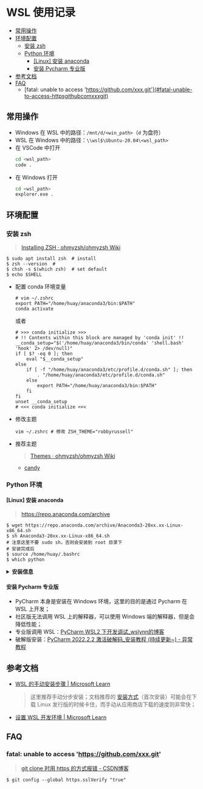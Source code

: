 WSL 使用记录
===

<!-- TOC -->
- [常用操作](#常用操作)
- [环境配置](#环境配置)
    - [安装 zsh](#安装-zsh)
    - [Python 环境](#python-环境)
        - [[Linux] 安装 anaconda](#linux-安装-anaconda)
        - [安装 Pycharm 专业版](#安装-pycharm-专业版)
- [参考文档](#参考文档)
- [FAQ](#faq)
    - [fatal: unable to access 'https://github.com/xxx.git'](#fatal-unable-to-access-httpsgithubcomxxxgit)
<!-- TOC -->


## 常用操作

- Windows 在 WSL 中的路径：`/mnt/d/<win_path>`（`d` 为盘符）
- WSL 在 Windows 中的路径：`\\wsl$\Ubuntu-20.04\<wsl_path>`
- 在 VSCode 中打开
    ```bash
    cd <wsl_path>
    code .
    ```
- 在 Windows 打开
    ```bash
    cd <wsl_path>
    explorer.exe .
    ``` 


## 环境配置

### 安装 zsh
> [Installing ZSH · ohmyzsh/ohmyzsh Wiki](https://github.com/ohmyzsh/ohmyzsh/wiki/Installing-ZSH) 
```shell
$ sudo apt install zsh  # install
$ zsh --version  # 
$ chsh -s $(which zsh)  # set default
$ echo $SHELL
```
- 配置 conda 环境变量
    ```shell
    # vim ~/.zshrc
    export PATH="/home/huay/anaconda3/bin:$PATH"
    conda activate
    ```
    或者
    ```shell
    # >>> conda initialize >>>
    # !! Contents within this block are managed by 'conda init' !!
    __conda_setup="$('/home/huay/anaconda3/bin/conda' 'shell.bash' 'hook' 2> /dev/null)"
    if [ $? -eq 0 ]; then
        eval "$__conda_setup"
    else
        if [ -f "/home/huay/anaconda3/etc/profile.d/conda.sh" ]; then
            . "/home/huay/anaconda3/etc/profile.d/conda.sh"
        else
            export PATH="/home/huay/anaconda3/bin:$PATH"
        fi
    fi
    unset __conda_setup
    # <<< conda initialize <<<
    ```
- 修改主题
    ```shell
    vim ~/.zshrc # 修改 ZSH_THEME="robbyrussell"
    ```
- 推荐主题
    > [Themes · ohmyzsh/ohmyzsh Wiki](https://github.com/ohmyzsh/ohmyzsh/wiki/Themes)
    - [candy](https://github.com/ohmyzsh/ohmyzsh/wiki/Themes#candy)


### Python 环境

#### [Linux] 安装 anaconda
> https://repo.anaconda.com/archive
```shell
$ wget https://repo.anaconda.com/archive/Anaconda3-20xx.xx-Linux-x86_64.sh
$ sh Anaconda3-20xx.xx-Linux-x86_64.sh
# 注意这里不要 sudo sh，否则会安装到 root 目录下
# 安装完成后
$ source /home/huay/.bashrc
$ which python
```

<details><summary><b> 安装信息 </b></summary>

```shell
Welcome to Anaconda3 2022.05

...

Do you accept the license terms? [yes|no]
[no] >>> yes

Anaconda3 will now be installed into this location:
/home/huay/anaconda3

  - Press ENTER to confirm the location
  - Press CTRL-C to abort the installation
  - Or specify a different location below

[/home/huay/anaconda3] >>>
PREFIX=/home/huay/anaconda3
Unpacking payload ...

...

## Package Plan ##

  environment location: /home/huay/anaconda3

  added / updated specs:
    ...

...

installation finished.
Do you wish the installer to initialize Anaconda3
by running conda init? [yes|no]
[no] >>> yes
no change     /home/huay/anaconda3/condabin/conda
no change     /home/huay/anaconda3/bin/conda
no change     /home/huay/anaconda3/bin/conda-env
no change     /home/huay/anaconda3/bin/activate
no change     /home/huay/anaconda3/bin/deactivate
no change     /home/huay/anaconda3/etc/profile.d/conda.sh
no change     /home/huay/anaconda3/etc/fish/conf.d/conda.fish
no change     /home/huay/anaconda3/shell/condabin/Conda.psm1
no change     /home/huay/anaconda3/shell/condabin/conda-hook.ps1
no change     /home/huay/anaconda3/lib/python3.9/site-packages/xontrib/conda.xsh
no change     /home/huay/anaconda3/etc/profile.d/conda.csh
modified      /home/huay/.bashrc

==> For changes to take effect, close and re-open your current shell. <==

If you'd prefer that conda's base environment not be activated on startup,
   set the auto_activate_base parameter to false:

conda config --set auto_activate_base false

Thank you for installing Anaconda3!
```

</details>


#### 安装 Pycharm 专业版
- PyCharm 本身是安装在 Windows 环境，这里的目的是通过 Pycharm 在 WSL 上开发；
- 社区版无法调用 WSL 上的解释器，可以使用 Windows 端的解释器，但是会降低性能；
- 专业版调用 WSL：[PyCharm WSL2 下开发调试_wslynn的博客](https://blog.csdn.net/qq_38992249/article/details/122387097)
- 破解版安装：[PyCharm 2022.2.2 激活破解码_安装教程 (持续更新~) - 异常教程](https://www.exception.site/essay/how-to-free-use-pycharm-2020)


## 参考文档
- [WSL 的手动安装步骤 | Microsoft Learn](https://learn.microsoft.com/zh-cn/windows/wsl/install-manual)
    > 这里推荐手动分步安装；文档推荐的 [安装方式](https://learn.microsoft.com/zh-cn/windows/wsl/install)（首次安装）可能会在下载 Linux 发行版的时候卡住，而手动从应用商店下载的速度则非常快；
- [设置 WSL 开发环境 | Microsoft Learn](https://learn.microsoft.com/zh-cn/windows/wsl/setup/environment)


## FAQ

### fatal: unable to access 'https://github.com/xxx.git'
> [git clone 时用 https 的方式报错 - CSDN博客](https://blog.csdn.net/wang2008start/article/details/118967723)
```shell
$ git config --global https.sslVerify "true"
```

